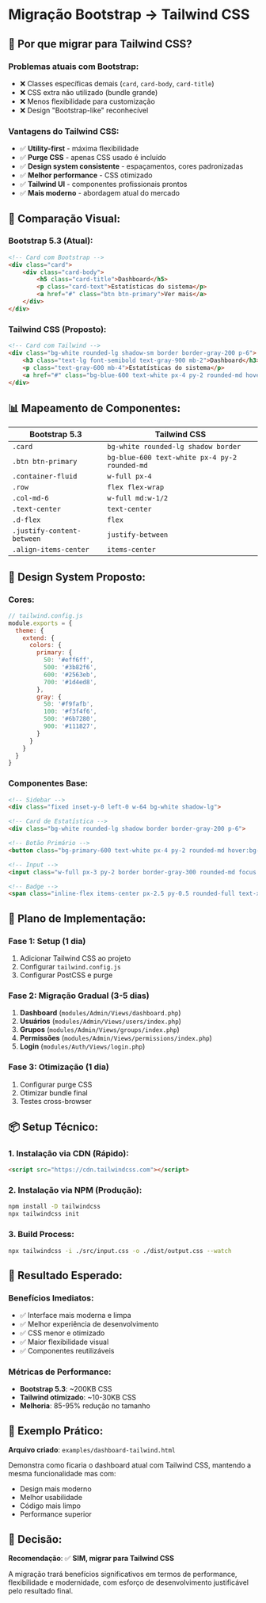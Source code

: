 # Migração Bootstrap → Tailwind CSS

## 🎯 **Por que migrar para Tailwind CSS?**

### **Problemas atuais com Bootstrap:**
- ❌ Classes específicas demais (`card`, `card-body`, `card-title`)
- ❌ CSS extra não utilizado (bundle grande)
- ❌ Menos flexibilidade para customização
- ❌ Design "Bootstrap-like" reconhecível

### **Vantagens do Tailwind CSS:**
- ✅ **Utility-first** - máxima flexibilidade
- ✅ **Purge CSS** - apenas CSS usado é incluído
- ✅ **Design system consistente** - espaçamentos, cores padronizadas
- ✅ **Melhor performance** - CSS otimizado
- ✅ **Tailwind UI** - componentes profissionais prontos
- ✅ **Mais moderno** - abordagem atual do mercado

## 🔄 **Comparação Visual:**

### **Bootstrap 5.3 (Atual):**
```html
<!-- Card com Bootstrap -->
<div class="card">
    <div class="card-body">
        <h5 class="card-title">Dashboard</h5>
        <p class="card-text">Estatísticas do sistema</p>
        <a href="#" class="btn btn-primary">Ver mais</a>
    </div>
</div>
```

### **Tailwind CSS (Proposto):**
```html
<!-- Card com Tailwind -->
<div class="bg-white rounded-lg shadow-sm border border-gray-200 p-6">
    <h3 class="text-lg font-semibold text-gray-900 mb-2">Dashboard</h3>
    <p class="text-gray-600 mb-4">Estatísticas do sistema</p>
    <a href="#" class="bg-blue-600 text-white px-4 py-2 rounded-md hover:bg-blue-700 transition-colors">Ver mais</a>
</div>
```

## 📊 **Mapeamento de Componentes:**

| Bootstrap 5.3 | Tailwind CSS |
|----------------|--------------|
| `.card` | `bg-white rounded-lg shadow border` |
| `.btn btn-primary` | `bg-blue-600 text-white px-4 py-2 rounded-md` |
| `.container-fluid` | `w-full px-4` |
| `.row` | `flex flex-wrap` |
| `.col-md-6` | `w-full md:w-1/2` |
| `.text-center` | `text-center` |
| `.d-flex` | `flex` |
| `.justify-content-between` | `justify-between` |
| `.align-items-center` | `items-center` |

## 🎨 **Design System Proposto:**

### **Cores:**
```javascript
// tailwind.config.js
module.exports = {
  theme: {
    extend: {
      colors: {
        primary: {
          50: '#eff6ff',
          500: '#3b82f6',
          600: '#2563eb',
          700: '#1d4ed8',
        },
        gray: {
          50: '#f9fafb',
          100: '#f3f4f6',
          500: '#6b7280',
          900: '#111827',
        }
      }
    }
  }
}
```

### **Componentes Base:**
```html
<!-- Sidebar -->
<div class="fixed inset-y-0 left-0 w-64 bg-white shadow-lg">

<!-- Card de Estatística -->
<div class="bg-white rounded-lg shadow border border-gray-200 p-6">

<!-- Botão Primário -->
<button class="bg-primary-600 text-white px-4 py-2 rounded-md hover:bg-primary-700 transition-colors">

<!-- Input -->
<input class="w-full px-3 py-2 border border-gray-300 rounded-md focus:ring-2 focus:ring-primary-500 focus:border-primary-500">

<!-- Badge -->
<span class="inline-flex items-center px-2.5 py-0.5 rounded-full text-xs font-medium bg-green-100 text-green-800">
```

## 🚀 **Plano de Implementação:**

### **Fase 1: Setup (1 dia)**
1. Adicionar Tailwind CSS ao projeto
2. Configurar `tailwind.config.js`
3. Configurar PostCSS e purge

### **Fase 2: Migração Gradual (3-5 dias)**
1. **Dashboard** (`modules/Admin/Views/dashboard.php`)
2. **Usuários** (`modules/Admin/Views/users/index.php`)
3. **Grupos** (`modules/Admin/Views/groups/index.php`)
4. **Permissões** (`modules/Admin/Views/permissions/index.php`)
5. **Login** (`modules/Auth/Views/login.php`)

### **Fase 3: Otimização (1 dia)**
1. Configurar purge CSS
2. Otimizar bundle final
3. Testes cross-browser

## 📦 **Setup Técnico:**

### **1. Instalação via CDN (Rápido):**
```html
<script src="https://cdn.tailwindcss.com"></script>
```

### **2. Instalação via NPM (Produção):**
```bash
npm install -D tailwindcss
npx tailwindcss init
```

### **3. Build Process:**
```bash
npx tailwindcss -i ./src/input.css -o ./dist/output.css --watch
```

## 🎯 **Resultado Esperado:**

### **Benefícios Imediatos:**
- ✅ Interface mais moderna e limpa
- ✅ Melhor experiência de desenvolvimento
- ✅ CSS menor e otimizado
- ✅ Maior flexibilidade visual
- ✅ Componentes reutilizáveis

### **Métricas de Performance:**
- **Bootstrap 5.3**: ~200KB CSS
- **Tailwind otimizado**: ~10-30KB CSS
- **Melhoria**: 85-95% redução no tamanho

## 🔧 **Exemplo Prático:**

**Arquivo criado**: `examples/dashboard-tailwind.html`

Demonstra como ficaria o dashboard atual com Tailwind CSS, mantendo a mesma funcionalidade mas com:
- Design mais moderno
- Melhor usabilidade
- Código mais limpo
- Performance superior

## 🤔 **Decisão:**

**Recomendação**: ✅ **SIM, migrar para Tailwind CSS**

A migração trará benefícios significativos em termos de performance, flexibilidade e modernidade, com esforço de desenvolvimento justificável pelo resultado final.